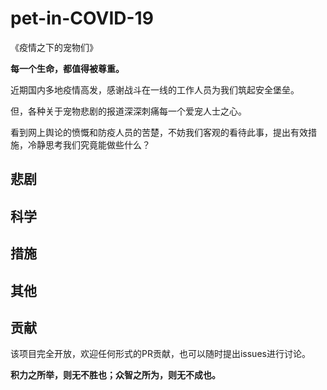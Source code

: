 # pet-in-COVID-19

《疫情之下的宠物们》

**每一个生命，都值得被尊重。**

近期国内多地疫情高发，感谢战斗在一线的工作人员为我们筑起安全堡垒。

但，各种关于宠物悲剧的报道深深刺痛每一个爱宠人士之心。

看到网上舆论的愤慨和防疫人员的苦楚，不妨我们客观的看待此事，提出有效措施，冷静思考我们究竟能做些什么？

## 悲剧

## 科学

## 措施

## 其他

## 贡献

该项目完全开放，欢迎任何形式的PR贡献，也可以随时提出issues进行讨论。

**积力之所举，则无不胜也；众智之所为，则无不成也。**
